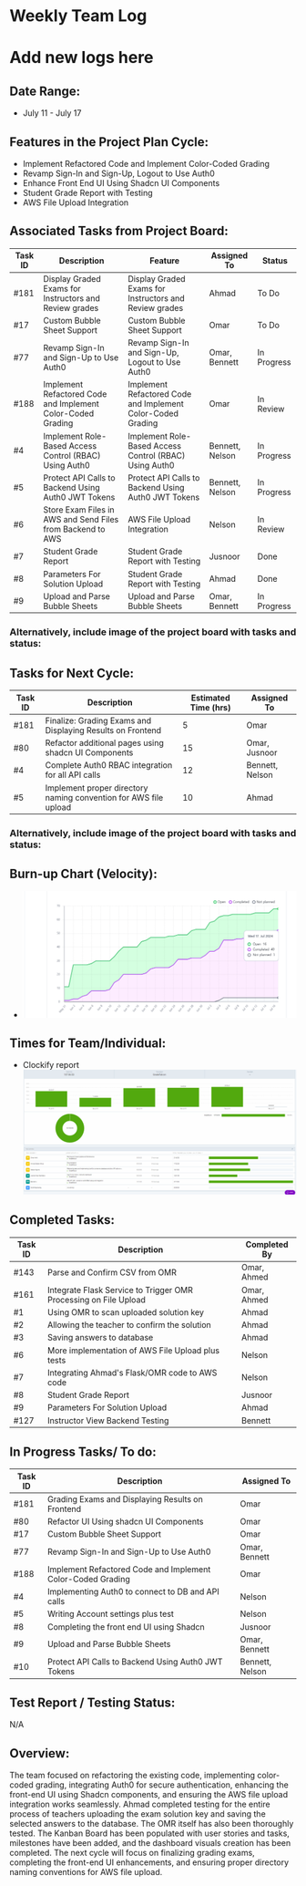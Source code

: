 # Weekly Team Log

# Add new logs here

## Date Range:

- July 11 - July 17

## Features in the Project Plan Cycle:

- Implement Refactored Code and Implement Color-Coded Grading
- Revamp Sign-In and Sign-Up, Logout to Use Auth0
- Enhance Front End UI Using Shadcn UI Components
- Student Grade Report with Testing
- AWS File Upload Integration

## Associated Tasks from Project Board:

| Task ID | Description                                       | Feature                                           | Assigned To | Status     |
| ------- | ------------------------------------------------- | ------------------------------------------------- | ----------- | ---------- |
| #181    | Display Graded Exams for Instructors and Review grades | Display Graded Exams for Instructors and Review grades | Ahmad       | To Do      |
| #17     | Custom Bubble Sheet Support                       | Custom Bubble Sheet Support                       | Omar        | To Do      |
| #77     | Revamp Sign-In and Sign-Up to Use Auth0           | Revamp Sign-In and Sign-Up, Logout to Use Auth0   | Omar, Bennett | In Progress|
| #188    | Implement Refactored Code and Implement Color-Coded Grading | Implement Refactored Code and Implement Color-Coded Grading | Omar        | In Review  |
| #4      | Implement Role-Based Access Control (RBAC) Using Auth0 | Implement Role-Based Access Control (RBAC) Using Auth0 | Bennett, Nelson | In Progress|
| #5      | Protect API Calls to Backend Using Auth0 JWT Tokens | Protect API Calls to Backend Using Auth0 JWT Tokens | Bennett, Nelson | In Progress|
| #6      | Store Exam Files in AWS and Send Files from Backend to AWS | AWS File Upload Integration                       | Nelson      | In Review  |
| #7      | Student Grade Report                              | Student Grade Report with Testing                 | Jusnoor     | Done       |
| #8      | Parameters For Solution Upload                    | Student Grade Report with Testing                 | Ahmad       | Done       |
| #9      | Upload and Parse Bubble Sheets                    | Upload and Parse Bubble Sheets                    | Omar, Bennett | In Progress|

### Alternatively, include image of the project board with tasks and status:

## Tasks for Next Cycle:

| Task ID | Description                                       | Estimated Time (hrs) | Assigned To |
| ------- | ------------------------------------------------- | -------------------- | ----------- |
| #181    | Finalize: Grading Exams and Displaying Results on Frontend | 5                     | Omar        |
| #80     | Refactor additional pages using shadcn UI Components | 15                    | Omar, Jusnoor        |
| #4      | Complete Auth0 RBAC integration for all API calls | 12                     | Bennett, Nelson     |
| #5      | Implement proper directory naming convention for AWS file upload | 10                      | Ahmad       |

### Alternatively, include image of the project board with tasks and status:

## Burn-up Chart (Velocity):

- ![docs/weekly logs/Burn Up Charts/[Burn Up Chart Image]](../BurnUpCharts/BurnUpCharts14.png)

## Times for Team/Individual:

- Clockify report![alt text](../Clockify/Time14.png)

## Completed Tasks:

| Task ID | Description                                       | Completed By |
| ------- | ------------------------------------------------- | ------------ |
| #143    | Parse and Confirm CSV from OMR                    | Omar, Ahmed         |
| #161    | Integrate Flask Service to Trigger OMR Processing on File Upload | Omar, Ahmed         |
| #1      | Using OMR to scan uploaded solution key           | Ahmad        |
| #2      | Allowing the teacher to confirm the solution      | Ahmad        |
| #3      | Saving answers to database                        | Ahmad        |
| #6      | More implementation of AWS File Upload plus tests | Nelson       |
| #7      | Integrating Ahmad's Flask/OMR code to AWS code    | Nelson       |
| #8      | Student Grade Report                              | Jusnoor      |
| #9      | Parameters For Solution Upload                    | Ahmad        |
| #127     | Instructor View Backend Testing             | Bennett       |


## In Progress Tasks/ To do:

| Task ID | Description                                       | Assigned To |
| ------- | ------------------------------------------------- | ----------- |
| #181    | Grading Exams and Displaying Results on Frontend  | Omar        |
| #80     | Refactor UI Using shadcn UI Components            | Omar        |
| #17     | Custom Bubble Sheet Support                       | Omar        |
| #77     | Revamp Sign-In and Sign-Up to Use Auth0           | Omar, Bennett |
| #188    | Implement Refactored Code and Implement Color-Coded Grading | Omar        |
| #4      | Implementing Auth0 to connect to DB and API calls | Nelson      |
| #5      | Writing Account settings plus test                | Nelson      |
| #8      | Completing the front end UI using Shadcn          | Jusnoor     |
| #9      | Upload and Parse Bubble Sheets                    | Omar, Bennett |
| #10     | Protect API Calls to Backend Using Auth0 JWT Tokens | Bennett, Nelson |

## Test Report / Testing Status:

N/A

## Overview:

The team focused on refactoring the existing code, implementing color-coded grading, integrating Auth0 for secure authentication, enhancing the front-end UI using Shadcn components, and ensuring the AWS file upload integration works seamlessly. Ahmad completed testing for the entire process of teachers uploading the exam solution key and saving the selected answers to the database. The OMR itself has also been thoroughly tested. The Kanban Board has been populated with user stories and tasks, milestones have been added, and the dashboard visuals creation has been completed. The next cycle will focus on finalizing grading exams, completing the front-end UI enhancements, and ensuring proper directory naming conventions for AWS file upload.
